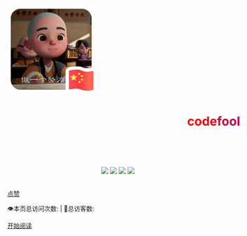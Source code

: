 <!--
 * @Author: your name
 * @Date: 2020-04-15 22:09:19
 * @LastEditTime: 2020-04-19 10:31:42
 * @LastEditors: Please set LastEditors
 * @Description: In User Settings Edit
 * @FilePath: \docs\_coverpage.md
 -->

<div class="cover-main">
<MARQUEE onmouseover=stop() onmouseout=start() scrollAmount=3 loop=infinite deplay="0"><IMG src="" ><IMG src=""></MARQUEE>

<img style='max-height:200px;margin-top:80px;' src="icon/QQ图片20200409200450.jpg">


<h1 id="toBeTopJavaer">
<a><span><marquee behavior="slide" width="530"  height="100">
<font color="#FF0000">c</font><font color="#F4000B">o</font><font color="#E90016">d</font><font color="#DE0021">e</font><font color="#D3002C">f</font><font color="#C80037">o</font><font color="#BD0042">o</font><font color="#B2004D">l</font><font color="#A70058">0</font><font color="#9C0063">3</font><font color="#91006E">0</font><font color="#860079">7</font><font color="#7B0084">—</font><font color="#70008F">—</font><font color="#65009A">J</font><font color="#5A00A5">a</font><font color="#4F00B0">v</font><font color="#4400BB">a</font><font color="#3900C6">进</font><font color="#2E00D1">阶</font><font color="#2300DC">之</font><font color="#1800E7">路</font>
</marquee></span></a></h1>



<div align="center">
    <a href="https://github.com/codefool0307/Javastudyer/blob/master/authorintroducer.md"> <img src="https://badgen.net/badge/%e4%bd%9c%e8%80%85/shr?icon=github&color=4ab8a1"></a>
    <a href=""> <img src="https://badgen.net/badge/%e7%89%88%e6%9c%ac/v1.0.0?icon=telegram&color=4ab8a1"></a>
    <a href="https://codefool0307.github.io/Javastudyer/#/"> <img src="https://badgen.net/badge/%e9%98%85%e8%af%bb/codefool0307?icon=sourcegraph&color=4ab8a1"></a>
    <a href=""> <img src="https://badgen.net/badge/%e8%af%ad%e8%a8%80/Java?icon=rss&color=4ab8a1"></a>
</div>
<br>

[点赞](https://github.com/codefool0307/JavaStudyer/stargazers)

<span id="busuanzi_container_site_pv" style="display: inline;">
    👁️本页总访问次数:<span id="busuanzi_value_site_pv"></span> 
</span>
<span id="busuanzi_container_site_uv" style="display: inline;"> 
    | 🧑总访客数: <span id="busuanzi_value_site_uv"></span>
</span>

<a href="#/menu">开始阅读</a></p></div><div class="mask"></div></section>
<br>

